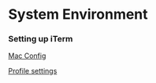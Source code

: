 # System Environment




### Setting up iTerm

[Mac Config](https://nitinkc.github.io/developer%20tools/macbook-configurations/)

[Profile settings](https://nitinkc.github.io/developer%20tools/profile-settings/)

